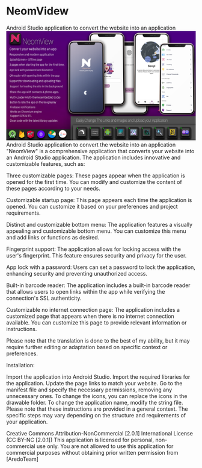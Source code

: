 # NeomVidew
Android Studio application to convert the website into an application
![NeomView](https://github.com/aredoteam/NeomView/blob/main/neom-vew-by-aredo.io.png)
Android Studio application to convert the website into an application "NeomView" is a comprehensive application that converts your website into an Android Studio application. The application includes innovative and customizable features, such as:

Three customizable pages: These pages appear when the application is opened for the first time. You can modify and customize the content of these pages according to your needs.

Customizable startup page: This page appears each time the application is opened. You can customize it based on your preferences and project requirements.

Distinct and customizable bottom menu: The application features a visually appealing and customizable bottom menu. You can customize this menu and add links or functions as desired.

Fingerprint support: The application allows for locking access with the user's fingerprint. This feature ensures security and privacy for the user.

App lock with a password: Users can set a password to lock the application, enhancing security and preventing unauthorized access.

Built-in barcode reader: The application includes a built-in barcode reader that allows users to open links within the app while verifying the connection's SSL authenticity.

Customizable no internet connection page: The application includes a customized page that appears when there is no internet connection available. You can customize this page to provide relevant information or instructions.

Please note that the translation is done to the best of my ability, but it may require further editing or adaptation based on specific context or preferences.

Installation:

Import the application into Android Studio. Import the required libraries for the application. Update the page links to match your website. Go to the manifest file and specify the necessary permissions, removing any unnecessary ones. To change the icons, you can replace the icons in the drawable folder. To change the application name, modify the string file. Please note that these instructions are provided in a general context. The specific steps may vary depending on the structure and requirements of your application.

Creative Commons Attribution-NonCommercial [2.0.1] International License (CC BY-NC [2.0.1]) This application is licensed for personal, non-commercial use only. You are not allowed to use this application for commercial purposes without obtaining prior written permission from [AredoTeam]
